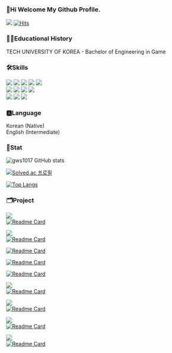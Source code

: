 ### 👋Hi Welcome My Github Profile.

<a href="https://superb-vase-003.notion.site/026abd8fbdf74a6aabbbc88d4bea0cf5?pvs=4" target="_blank"><img src="https://img.shields.io/badge/NotionPortfolio-black?style=plastic&logo=notion&logoColor=#000000"/></a>
[![Hits](https://hits.seeyoufarm.com/api/count/incr/badge.svg?url=https%3A%2F%2Fgithub.com%2Fgws1017&count_bg=%2379C83D&title_bg=%23555555&icon=&icon_color=%23E7E7E7&title=Github&edge_flat=false)](https://github.com/gws1017)

### 👨‍🎓Educational History 
TECH UNIVERSITY OF KOREA - Bachelor of Engineering in Game

### 🛠️Skills

<img src="https://img.shields.io/badge/C-A8B9CC?style=plastic&logo=c&logoColor=white"/> <img src="https://img.shields.io/badge/C++-00599C?style=plastic&logo=cplusplus&logoColor=white"/>
<img src="https://img.shields.io/badge/Unreal Engine 4/5-white?style=plastic&logo=unrealengine&logoColor=0E1128"/> <img src="https://img.shields.io/badge/DirectX 12-green?style=plastic&logo=directx&logoColor=green"/> <img src="https://img.shields.io/badge/Git-F05032?style=plastic&logo=git&logoColor=white"/> \
<img src="https://img.shields.io/badge/OpenGL-5586A4?style=plastic&logo=opengl&logoColor=white"/> <img src="https://img.shields.io/badge/Windows API-0078D6?style=plastic&logo=windows&logoColor=white"/> <img src="https://img.shields.io/badge/Java-FFFFFF?style=plastic&logo=openjdk&logoColor=black"/> <img src="https://img.shields.io/badge/Android-3DDC84?style=plastic&logo=Android&logoColor=white"/> \
<img src="https://img.shields.io/badge/Python-3776AB?style=plastic&logo=Python&logoColor=white"/> <img src="https://img.shields.io/badge/Lua-2C2D72?style=plastic&logo=Lua&logoColor=white"/>
<img src="https://img.shields.io/badge/Unity-FFFFFF?style=plastic&logo=unity&logoColor=black">



### 🅰️Language
 Korean (Native) \
 English (Intermediate)

### 📝Stat
![gws1017 GitHub stats](https://github-readme-stats.vercel.app/api?username=gws1017&show_icons=true&theme=transparent)

[![Solved.ac
프로필](http://mazassumnida.wtf/api/v2/generate_badge?boj=gws1017)](https://solved.ac/gws1017)

[![Top Langs](https://github-readme-stats.vercel.app/api/top-langs/?username=gws1017&layout=compact)](https://github.com/gws1017/github-readme-stats)

### 🗂️Project

<img src="https://img.shields.io/badge/DirectX 12-green?style=plastic&logo=directx&logoColor=green"/> \
[![Readme Card](https://github-readme-stats.vercel.app/api/pin/?username=gws1017&repo=Revive)](https://github.com/gws1017/Revive)

<img src="https://img.shields.io/badge/Unreal Engine-white?style=plastic&logo=unrealengine&logoColor=0E1128"/> \
[![Readme Card](https://github-readme-stats.vercel.app/api/pin/?username=gws1017&repo=Harmagedon)](https://github.com/gws1017/Harmagedon)

[![Readme Card](https://github-readme-stats.vercel.app/api/pin/?username=sadending82&repo=Tiiiino)](https://github.com/gws1017/Tiiiino)

[![Readme Card](https://github-readme-stats.vercel.app/api/pin/?username=gws1017&repo=UE_ARPG)](https://github.com/gws1017/UE_ARPG)

[![Readme Card](https://github-readme-stats.vercel.app/api/pin/?username=gws1017&repo=Runner)](https://github.com/gws1017/Runner)

<img src="https://img.shields.io/badge/Unity-FFFFFF?style=plastic&logo=unity&logoColor=black"> \
[![Readme Card](https://github-readme-stats.vercel.app/api/pin/?username=gws1017&repo=BlackPotion)](https://github.com/gws1017/BlackPotion)

<img src="https://img.shields.io/badge/OpenGL-5586A4?style=plastic&logo=opengl&logoColor=white"/> \
[![Readme Card](https://github-readme-stats.vercel.app/api/pin/?username=gws1017&repo=Open_GL-TermProject)](https://github.com/gws1017/Open_GL-TermProject)

<img src="https://img.shields.io/badge/Java-FFFFFF?style=plastic&logo=openjdk&logoColor=black"/> \
[![Readme Card](https://github-readme-stats.vercel.app/api/pin/?username=gws1017&repo=JumpMan)](https://github.com/gws1017/JumpMan)

<img src="https://img.shields.io/badge/Windows API-0078D6?style=plastic&logo=windows&logoColor=white"/> \
[![Readme Card](https://github-readme-stats.vercel.app/api/pin/?username=gws1017&repo=JustJump)](https://github.com/gws1017/JustJump)


